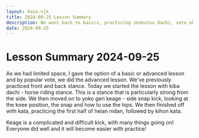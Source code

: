 ```yaml
---
layout: base.njk
title: 2024-09-25 Lesson Summary
description: We went back to basics, practicing zenkutsu dachi, soto uke and oi zuki, practicing it alone and then with a partner (kumite).i
date: 2024-09-25
---
```

# Lesson Summary 2024-09-25 

As we had limited space, I gave the option of a basic or advanced lesson and by popular vote, we did the advanced lesson. We've previously practiced front and back stance. Today we started the lesson with kiba dachi - horse riding stance. This is a stance that is particularly strong from the side. We then moved on to yoko geri keage - side snap kick, looking at the knee position, the snap and how to use the hips. We then finished off with kata, practicing the first half of heian nidan, followed by kihon kata.

Keage is a complicated and difficult kick, with many things going on! Everyone did well and it will become easier with practice!
